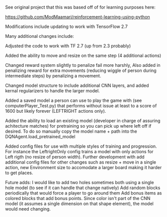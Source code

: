 See original project that this was based off of for learning purposes here: 

https://github.com/ModMaamari/reinforcement-learning-using-python

Modifications include updating to work with TensorFlow 2.7

Many additional changes include:


Adjusted the code to work with TF 2.7 (up from 2.3 probably)

Added the ability to move and resize on the same step (4 additional actions)

Changed reward system slightly to penalize fail more harshly, Also added in penalizing reward for extra movements (reducing wiggle of person during intermediate steps) by penalizing a movement.

Changed model structure to include additional CNN layers, and added kernal regularizers to handle the larger model.

Added a saved model a person can use to play the game with (see computerPlayer_Test.py) that performs without issue at least to a score of 1600 but likely forever (LEFTRIGHT actions only).

Added the ability to load an existing model (developer in charge of assuring achitecture matches) for pretraining so you can pick up where left off if desired. To do so manually copy the model name + path into the DQNAgent.load_pretrained_model

Added config files for use with multiple styles of training and progression. For instance the LeftrightOnly config trains a model with only actions for Left rigth (no resize of person width). Further development with add additional config files for other changes such as resize + move in a single action, new Environment size to accomodate a larger board making it harder to get places. 

Future adds:
I would like to add two holes sometimes both using a single hole model (to see if it can handle that change natively)
Add random blocks periodically that would force a player to go around them
Add bonus items as colored blocks that add bonus points. Since color isn't part of the CNN model (it assumes a single dimension on that shape element), the model would need changing.

